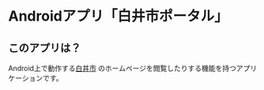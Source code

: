 # Androidアプリ「白井市ポータル」

## このアプリは？
Android上で動作する[白井市](http://www.city.shiroi.chiba.jp/toppage.html) のホームページを閲覧したりする機能を持つアプリケーションです。
